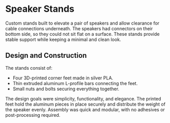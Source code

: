 # Speaker Stands

Custom stands built to elevate a pair of speakers and allow clearance for cable connections underneath. The speakers had connectors on their bottom side, so they could not sit flat on a surface. These stands provide stable support while keeping a minimal and clean look.

## Design and Construction

The stands consist of:
- Four 3D-printed corner feet made in silver PLA.
- Thin extruded aluminum L-profile bars connecting the feet.
- Small nuts and bolts securing everything together.

The design goals were simplicity, functionality, and elegance. The printed feet hold the aluminum pieces in place securely and distribute the weight of the speaker evenly. Assembly was quick and modular, with no adhesives or post-processing required.
